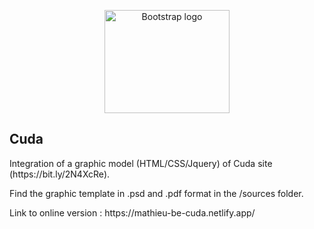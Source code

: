 <p align="center">
  <a href="https://mathieu-be-cuda.netlify.app/">
    <img src="https://mathieu-be-cuda.netlify.app/img/cuda-black.svg" alt="Bootstrap logo" width="200" height="165">
  </a>
</p>

## Cuda
<p>Integration of a graphic model (HTML/CSS/Jquery) of Cuda site (https://bit.ly/2N4XcRe).</p>
<p>Find the graphic template in .psd and .pdf format in the /sources folder.</p>
<p>Link to online version : https://mathieu-be-cuda.netlify.app/</p>
